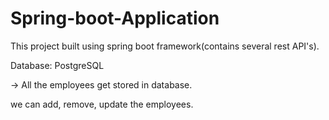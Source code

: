 # Spring-boot-Application

This project built using spring boot framework(contains several rest API's).

Database: PostgreSQL


-> All the employees get stored in database.


we can add, remove, update the employees.

